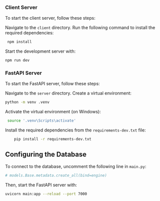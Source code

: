 ### Client Server

To start the client server, follow these steps:

   Navigate to the `client` directory.
   Run the following command to install the required dependencies:
   ```bash
    npm install
   ```
   Start the development server with: 
   ```bash
   npm run dev
```

### FastAPI Server

To start the FastAPI server, follow these steps:

   Navigate to the `server` directory.
   Create a virtual environment: 
   ```bash
 python -m venv .venv
   ```

   Activate the virtual environment (on Windows): 
   ```bash
    source '.venv\Scripts\activate'
   ```
   Install the required dependencies from the `requirements-dev.txt` file:
```bash
    pip install -r requirements-dev.txt
```

**Configuring the Database**
---------------------------

To connect to the database, uncomment the following line in `main.py`:
```python
# models.Base.metadata.create_all(bind=engine)
```

Then, start the FastAPI server with:
```bash
uvicorn main:app --reload --port 7000
```
